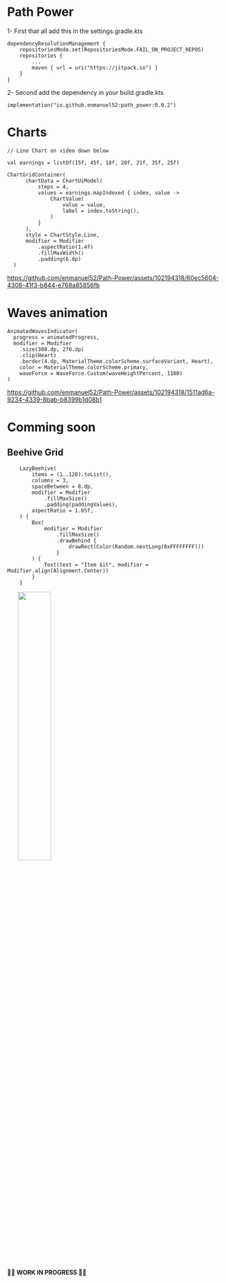 # Path Power

1- First that all add this in the settings.gradle.kts
```
dependencyResolutionManagement {
    repositoriesMode.set(RepositoriesMode.FAIL_ON_PROJECT_REPOS)
    repositories {
        ...
        maven { url = uri("https://jitpack.io") }
    }
}
```

2- Second add the dependency in your build.gradle.kts
```
implementation("io.github.enmanuel52:path_power:0.0.2")
```

# Charts
```
// Line Chart on video down below

val earnings = listOf(15f, 45f, 18f, 20f, 21f, 35f, 25f)

ChartGridContainer(
      chartData = ChartUiModel(
          steps = 4,
          values = earnings.mapIndexed { index, value ->
              ChartValue(
                  value = value,
                  label = index.toString(),
              )
          }
      ),
      style = ChartStyle.Line,
      modifier = Modifier
          .aspectRatio(1.4f)
          .fillMaxWidth()
          .padding(6.dp)
  )
```



https://github.com/enmanuel52/Path-Power/assets/102194318/60ec5604-4308-41f3-b844-e768a85856fb



# Waves animation
```
AnimatedWavesIndicator(
  progress = animatedProgress,
  modifier = Modifier
    .size(300.dp, 270.dp)
    .clip(Heart)
    .border(4.dp, MaterialTheme.colorScheme.surfaceVariant, Heart),
    color = MaterialTheme.colorScheme.primary,
    waveForce = WaveForce.Custom(waveHeightPercent, 1100)
)
```


https://github.com/enmanuel52/Path-Power/assets/102194318/1511ad6a-9234-4339-8bab-b8399b1d08b1

# Comming soon

## Beehive Grid
```
    LazyBeehive(
        items = (1..120).toList(),
        columns = 3,
        spaceBetween = 8.dp,
        modifier = Modifier
            .fillMaxSize()
            .padding(paddingValues),
        aspectRatio = 1.05f,
    ) {
        Box(
            modifier = Modifier
                .fillMaxSize()
                .drawBehind {
                    drawRect(Color(Random.nextLong(0xFFFFFFFF)))
                }
        ) {
            Text(text = "Item $it", modifier = Modifier.align(Alignment.Center))
        }
    }
```

<div style="margin: 10px;">
  <img src="https://github.com/enmanuel52/Path-Power/assets/102194318/e71fe40b-feaa-4ce5-990f-82326cfd2254" style="display: flex; width: 40%; padding: 0% 3%;">
</div>

**🚧🚧 WORK IN PROGRESS 🚧🚧**
